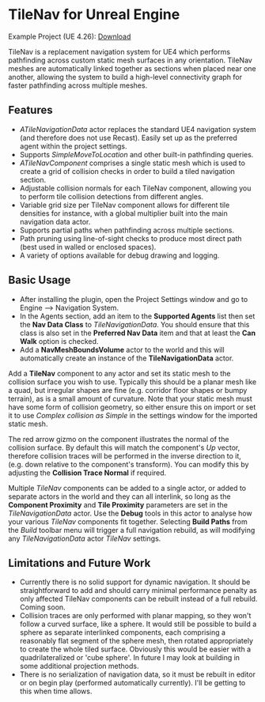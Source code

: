 # TileNav for Unreal Engine

Example Project (UE 4.26): [Download](https://drive.google.com/drive/folders/1tL3tclTDTVTMkBJIxiOCiS8wIammDJh8?usp=sharing)

TileNav is a replacement navigation system for UE4 which performs pathfinding across custom static mesh surfaces in any orientation. TileNav meshes are automatically linked together as sections when placed near one another, allowing the system to build a high-level connectivity graph for faster pathfinding across multiple meshes.

## Features

 - *ATileNavigationData* actor replaces the standard UE4 navigation system (and therefore does not use Recast). Easily set up as the preferred agent within the project settings.
 - Supports *SimpleMoveToLocation* and other built-in pathfinding queries.
 - *ATileNavComponent* comprises a single static mesh which is used to create a grid of collision checks in order to build a tiled navigation section.
 - Adjustable collision normals for each TileNav component, allowing you to perform tile collision detections from different angles.
 - Variable grid size per TileNav component allows for different tile densities for instance, with a global multiplier built into the main navigation data actor.
 - Supports partial paths when pathfinding across multiple sections.
 - Path pruning using line-of-sight checks to produce most direct path (best used in walled or enclosed spaces).
 - A variety of options available for debug drawing and logging.

## Basic Usage
- After installing the plugin, open the Project Settings window and go to Engine --> Navigation System.
 - In the Agents section, add an item to the **Supported Agents** list then set the **Nav Data Class** to *TileNavigationData*. You should ensure that this class is also set in the **Preferred Nav Data** item and that at least the **Can Walk** option is checked.
- Add a **NavMeshBoundsVolume** actor to the world and this will automatically create an instance of the **TileNavigationData** actor.

Add a **TileNav** component to any actor and set its static mesh to the collision surface you wish to use. Typically this should be a planar mesh like a quad, but irregular shapes are fine (e.g. corridor floor shapes or bumpy terrain), as is a small amount of curvature. Note that your static mesh must have some form of collision geometry, so either ensure this on import or set it to use *Complex collision as Simple* in the settings window for the imported static mesh.

The red arrow gizmo on the component illustrates the normal of the collision surface. By default this will match the component's *Up* vector, therefore collision traces will be performed in the inverse direction to it, (e.g. down relative to the component's transform). You can modify this by adjusting the **Collision Trace Normal** if required.

Multiple *TileNav* components can be added to a single actor, or added to separate actors in the world and they can all interlink, so long as the **Component Proximity** and **Tile Proximity** parameters are set in the *TileNavigationData* actor. Use the **Debug** tools in this actor to analyse how your various *TileNav* components fit together. Selecting **Build Paths** from the *Build* toolbar menu will trigger a full navigation rebuild, as will modifying any *TileNavigationData* actor *TileNav* settings.

## Limitations and Future Work

 - Currently there is no solid support for dynamic navigation. It should be straightforward to add and should carry minimal performance penalty as only affected TileNav components can be rebuilt instead of a full rebuild. Coming soon.
 - Collision traces are only performed with planar mapping, so they won't follow a curved surface, like a sphere. It would still be possible to build a sphere as separate interlinked components, each comprising a reasonably flat segment of the sphere mesh, then rotated appropriately to create the whole tiled surface. Obviously this would be easier with a quadrilateralized or 'cube sphere'. In future I may look at building in some additional projection methods.
 - There is no serialization of navigation data, so it must be rebuilt in editor or on begin play (performed automatically currently). I'll be getting to this when time allows.
